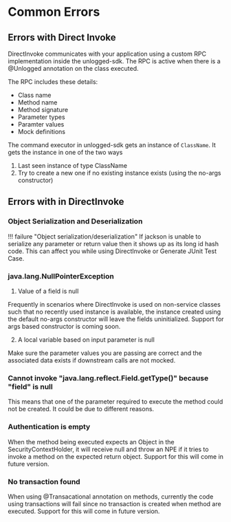 # Common Errors  

## Errors with Direct Invoke


DirectInvoke communicates with your application using a custom RPC implementation inside the unlogged-sdk. The RPC is active when there is a @Unlogged annotation on the class executed.

The RPC includes these details:

- Class name
- Method name
- Method signature
- Parameter types
- Paramter values
- Mock definitions

The command executor in unlogged-sdk gets an instance of `ClassName`. It gets the instance in one of the two ways

1. Last seen instance of type ClassName
2. Try to create a new one if no existing instance exists (using the no-args constructor)


## Errors with in DirectInvoke

### Object Serialization and Deserialization

!!! failure "Object serialization/deserialization"
	If jackson is unable to serialize any parameter or return value then it shows up as its long id hash code.
	This can affect you while using DirectInvoke or Generate JUnit Test Case.


### java.lang.NullPointerException

1. Value of a field is null

Frequently in scenarios where DirectInvoke is used on non-service classes such that no recently used instance is available, the instance created using the default no-args constructor will leave the fields uninitialized. Support for args based constructor is coming soon.

2. A local variable based on input parameter is null

Make sure the parameter values you are passing are correct and the associated data exists if downstream calls are not mocked.



### Cannot invoke "java.lang.reflect.Field.getType()" because "field" is null

This means that one of the parameter required to execute the method could not be created. It could be due to different reasons.

### Authentication is empty

When the method being executed expects an Object in the SecurityContextHolder, it will receive null and throw an NPE if it tries to invoke a method on the expected return object. Support for this will come in future version.

### No transaction found

When using @Transacational annotation on methods, currently the code using transactions will fail since no transaction is created when method are executed. Support for this will come in future version.

